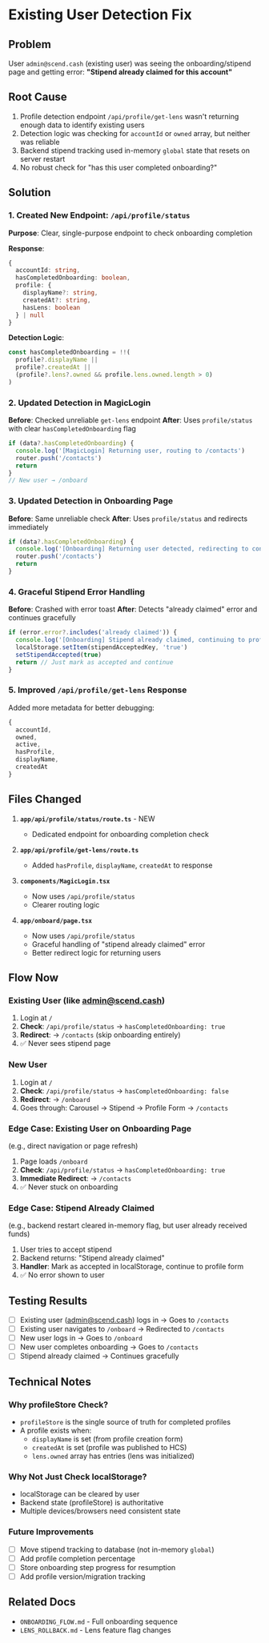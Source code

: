 # Existing User Detection Fix

## Problem
User `admin@scend.cash` (existing user) was seeing the onboarding/stipend page and getting error: **"Stipend already claimed for this account"**

## Root Cause
1. Profile detection endpoint `/api/profile/get-lens` wasn't returning enough data to identify existing users
2. Detection logic was checking for `accountId` or `owned` array, but neither was reliable
3. Backend stipend tracking used in-memory `global` state that resets on server restart
4. No robust check for "has this user completed onboarding?"

## Solution

### 1. Created New Endpoint: `/api/profile/status`
**Purpose**: Clear, single-purpose endpoint to check onboarding completion

**Response**:
```typescript
{
  accountId: string,
  hasCompletedOnboarding: boolean,
  profile: {
    displayName?: string,
    createdAt?: string,
    hasLens: boolean
  } | null
}
```

**Detection Logic**:
```typescript
const hasCompletedOnboarding = !!(
  profile?.displayName || 
  profile?.createdAt ||
  (profile?.lens?.owned && profile.lens.owned.length > 0)
)
```

### 2. Updated Detection in MagicLogin
**Before**: Checked unreliable `get-lens` endpoint
**After**: Uses `profile/status` with clear `hasCompletedOnboarding` flag

```typescript
if (data?.hasCompletedOnboarding) {
  console.log('[MagicLogin] Returning user, routing to /contacts')
  router.push('/contacts')
  return
}
// New user → /onboard
```

### 3. Updated Detection in Onboarding Page
**Before**: Same unreliable check
**After**: Uses `profile/status` and redirects immediately

```typescript
if (data?.hasCompletedOnboarding) {
  console.log('[Onboarding] Returning user detected, redirecting to contacts')
  router.push('/contacts')
  return
}
```

### 4. Graceful Stipend Error Handling
**Before**: Crashed with error toast
**After**: Detects "already claimed" error and continues gracefully

```typescript
if (error.error?.includes('already claimed')) {
  console.log('[Onboarding] Stipend already claimed, continuing to profile')
  localStorage.setItem(stipendAcceptedKey, 'true')
  setStipendAccepted(true)
  return // Just mark as accepted and continue
}
```

### 5. Improved `/api/profile/get-lens` Response
Added more metadata for better debugging:
```typescript
{
  accountId,
  owned,
  active,
  hasProfile,
  displayName,
  createdAt
}
```

## Files Changed

1. **`app/api/profile/status/route.ts`** - NEW
   - Dedicated endpoint for onboarding completion check

2. **`app/api/profile/get-lens/route.ts`**
   - Added `hasProfile`, `displayName`, `createdAt` to response

3. **`components/MagicLogin.tsx`**
   - Now uses `/api/profile/status`
   - Clearer routing logic

4. **`app/onboard/page.tsx`**
   - Now uses `/api/profile/status`
   - Graceful handling of "stipend already claimed" error
   - Better redirect logic for returning users

## Flow Now

### Existing User (like admin@scend.cash)
1. Login at `/`
2. **Check**: `/api/profile/status` → `hasCompletedOnboarding: true`
3. **Redirect**: → `/contacts` (skip onboarding entirely)
4. ✅ Never sees stipend page

### New User
1. Login at `/`
2. **Check**: `/api/profile/status` → `hasCompletedOnboarding: false`
3. **Redirect**: → `/onboard`
4. Goes through: Carousel → Stipend → Profile Form → `/contacts`

### Edge Case: Existing User on Onboarding Page
(e.g., direct navigation or page refresh)
1. Page loads `/onboard`
2. **Check**: `/api/profile/status` → `hasCompletedOnboarding: true`
3. **Immediate Redirect**: → `/contacts`
4. ✅ Never stuck on onboarding

### Edge Case: Stipend Already Claimed
(e.g., backend restart cleared in-memory flag, but user already received funds)
1. User tries to accept stipend
2. Backend returns: "Stipend already claimed"
3. **Handler**: Mark as accepted in localStorage, continue to profile form
4. ✅ No error shown to user

## Testing Results

- [ ] Existing user (admin@scend.cash) logs in → Goes to `/contacts`
- [ ] Existing user navigates to `/onboard` → Redirected to `/contacts`
- [ ] New user logs in → Goes to `/onboard`
- [ ] New user completes onboarding → Goes to `/contacts`
- [ ] Stipend already claimed → Continues gracefully

## Technical Notes

### Why profileStore Check?
- `profileStore` is the single source of truth for completed profiles
- A profile exists when:
  - `displayName` is set (from profile creation form)
  - `createdAt` is set (profile was published to HCS)
  - `lens.owned` array has entries (lens was initialized)

### Why Not Just Check localStorage?
- localStorage can be cleared by user
- Backend state (profileStore) is authoritative
- Multiple devices/browsers need consistent state

### Future Improvements
- [ ] Move stipend tracking to database (not in-memory `global`)
- [ ] Add profile completion percentage
- [ ] Store onboarding step progress for resumption
- [ ] Add profile version/migration tracking

## Related Docs
- `ONBOARDING_FLOW.md` - Full onboarding sequence
- `LENS_ROLLBACK.md` - Lens feature flag changes
